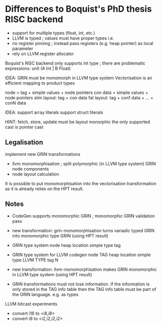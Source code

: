 # Differences to Boquist's PhD thesis RISC backend

- support for multiple types (float, int, etc.)
- LLVM is typed ; values must have proper types i.e.
- no register pinning ; instead pass registers (e.g. heap pointer) as local parameter
- rely on LLVM register allocator


Boquist's RISC backend only supports int type ; there are problematic expressions: unit (A Int | B Float)

IDEA:
  GRIN must be monomorph in LLVM type system
  Vectorisation is an efficient mapping to product types

node = tag + simple values + node pointers
con data = simple values + node pointers
slim layout: tag + con data
fat layout: tag + con1 data + ... + conN data

IDEA:
  support array literals
  support struct literals

HINT:
  fetch, store, update must be layout monorphic
  the only supported cast is pointer cast

## Legalisation
  implement new GRIN transformations
  - llvm monomorphisation ; split polymorphic (in LLVM type system) GRIN node components
  - node layout calculation

  It is possible to put monomorphisation into the vectorisation transformation as it is already relies on the HPT result.

## Notes
  - CodeGen supports monomorphic GRIN ; monomorphic GRIN validation pass
  - new transformation: grin-monomorphisation
      turns variadic typed GRIN into monomorphic type GRIN (using HPT result)
  - GRIN type system
      node
      heap location
      simple type
      tag

  - GRIN type system for LLVM codegen
      node TAG
      heap location
      simple type LLVM TYPE
      tag N
  - new transformation: llvm-monomorphisation
      makes GRIN monomorphic in LLVM type system (using HPT result)

  - GRIN transformations must not lose information. If the information is only stored in the TAG info table then the TAG info table must be part of the GRIN language. e.g. as types

LLVM bitcast experiments
  - convert i16 to <i8,i8>
  - convert i8 to <i2,i2,i2,i2>
